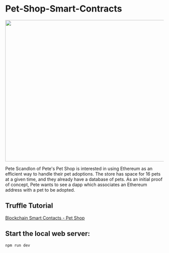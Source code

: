 # Pet-Shop-Smart-Contracts

<img src="https://github.com/jayceazua/Pet-Shop-Smart-Contracts/blob/master/petshop%202.png" width="850" height="450">

Pete Scandlon of Pete's Pet Shop is interested in using Ethereum as an efficient way to handle their pet adoptions. The store has space for 16 pets at a given time, and they already have a database of pets. As an initial proof of concept, Pete wants to see a dapp which associates an Ethereum address with a pet to be adopted.

## Truffle Tutorial
[Blockchain Smart Contacts - Pet Shop](https://www.truffleframework.com/tutorials/pet-shop)

## Start the local web server:
 ``` npm run dev ```
